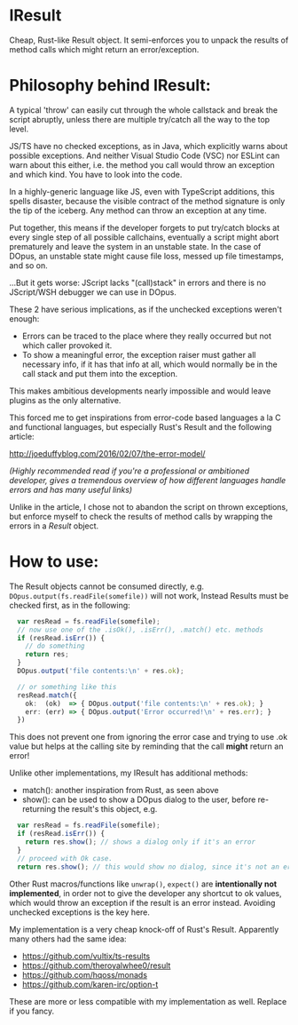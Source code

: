 # IResult

Cheap, Rust-like Result object.
It semi-enforces you to unpack the results of method calls which might return an error/exception.

# Philosophy behind IResult:


A typical 'throw' can easily cut through the whole callstack and break the script abruptly,
unless there are multiple try/catch all the way to the top level.

JS/TS have no checked exceptions, as in Java, which explicitly warns about possible exceptions.
And neither Visual Studio Code (VSC) nor ESLint can warn about this either, i.e. the method you
call would throw an exception and which kind. You have to look into the code.

In a highly-generic language like JS, even with TypeScript additions, this spells disaster,
because the visible contract of the method signature is only the tip of the iceberg. Any method
can throw an exception at any time.

Put together, this means if the developer forgets to put try/catch blocks at every single step
of all possible callchains, eventually a script might abort prematurely and
leave the system in an unstable state. In the case of DOpus, an unstable state
might cause file loss, messed up file timestamps, and so on.


...But it gets worse:
JScript lacks "(call)stack" in errors and there is no JScript/WSH debugger we can use in DOpus.

These 2 have serious implications, as if the unchecked exceptions weren't enough:

 * Errors can be traced to the place where they really occurred but not which caller provoked it.
 * To show a meaningful error, the exception raiser must gather all necessary info,
   if it has that info at all, which would normally be in the call stack and put them into the exception.

This makes ambitious developments nearly impossible and would leave plugins as the only alternative.

This forced me to get inspirations from error-code based languages a la C and functional languages,
but especially Rust's Result and the following article:

http://joeduffyblog.com/2016/02/07/the-error-model/

*(Highly recommended read if you're a professional or ambitioned developer,
gives a tremendous overview of how different languages handle errors and has many useful links)*

Unlike in the article, I chose not to abandon the script on thrown exceptions,
but enforce myself to check the results of method calls by wrapping the errors in a *Result* object.

# How to use:

The Result objects cannot be consumed directly, e.g. `DOpus.output(fs.readFile(somefile))` will not work,
Instead Results must be checked first, as in the following:
```typescript
  var resRead = fs.readFile(somefile);
  // now use one of the .isOk(), .isErr(), .match() etc. methods
  if (resRead.isErr()) {
    // do something
    return res;
  }
  DOpus.output('file contents:\n' + res.ok);

  // or something like this
  resRead.match({
    ok:  (ok)  => { DOpus.output('file contents:\n' + res.ok); }
    err: (err) => { DOpus.output('Error occurred!\n' + res.err); }
  })
```

This does not prevent one from ignoring the error case and trying to use .ok value but
helps at the calling site by reminding that the call **might** return an error!


Unlike other implementations, my IResult has additional methods:

  * match(): another inspiration from Rust, as seen above
  * show(): can be used to show a DOpus dialog to the user, before re-returning the result's this object, e.g.

```typescript
  var resRead = fs.readFile(somefile);
  if (resRead.isErr()) {
    return res.show(); // shows a dialog only if it's an error
  }
  // proceed with Ok case.
  return res.show(); // this would show no dialog, since it's not an error
```

Other Rust macros/functions like `unwrap()`, `expect()` are **intentionally not implemented**,
in order not to give the developer any shortcut to ok values,
which would throw an exception if the result is an error instead.
Avoiding unchecked exceptions is the key here.


My implementation is a very cheap knock-off of Rust's Result. Apparently many others had the same idea:
  * https://github.com/vultix/ts-results
  * https://github.com/theroyalwhee0/result
  * https://github.com/hqoss/monads
  * https://github.com/karen-irc/option-t

These are more or less compatible with my implementation as well. Replace if you fancy.

